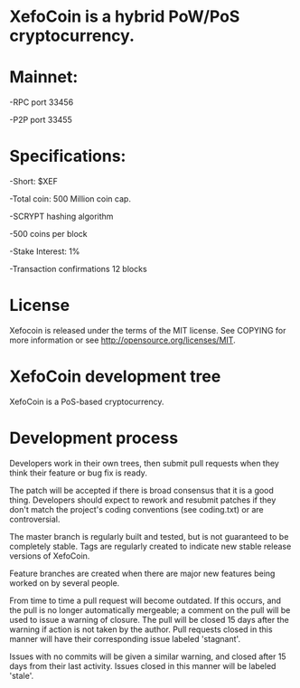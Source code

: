 XefoCoin is a hybrid PoW/PoS cryptocurrency.
===========================

Mainnet:
===========================
-RPC port	33456

-P2P port	33455

Specifications:
===========================
-Short: $XEF

-Total coin: 500  Million coin cap.

-SCRYPT hashing algorithm

-500 coins per block

-Stake Interest: 1%

-Transaction confirmations 12 blocks

License
===========================
Xefocoin is released under the terms of the MIT license. See COPYING for more information or see http://opensource.org/licenses/MIT.

XefoCoin development tree
===========================

XefoCoin is a PoS-based cryptocurrency.

Development process
===========================

Developers work in their own trees, then submit pull requests when
they think their feature or bug fix is ready.

The patch will be accepted if there is broad consensus that it is a
good thing.  Developers should expect to rework and resubmit patches
if they don't match the project's coding conventions (see coding.txt)
or are controversial.

The master branch is regularly built and tested, but is not guaranteed
to be completely stable. Tags are regularly created to indicate new
stable release versions of XefoCoin.

Feature branches are created when there are major new features being
worked on by several people.

From time to time a pull request will become outdated. If this occurs, and
the pull is no longer automatically mergeable; a comment on the pull will
be used to issue a warning of closure. The pull will be closed 15 days
after the warning if action is not taken by the author. Pull requests closed
in this manner will have their corresponding issue labeled 'stagnant'.

Issues with no commits will be given a similar warning, and closed after
15 days from their last activity. Issues closed in this manner will be 
labeled 'stale'.
